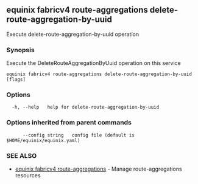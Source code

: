 ## equinix fabricv4 route-aggregations delete-route-aggregation-by-uuid

Execute delete-route-aggregation-by-uuid operation

### Synopsis

Execute the DeleteRouteAggregationByUuid operation on this service

```
equinix fabricv4 route-aggregations delete-route-aggregation-by-uuid [flags]
```

### Options

```
  -h, --help   help for delete-route-aggregation-by-uuid
```

### Options inherited from parent commands

```
      --config string   config file (default is $HOME/equinix/equinix.yaml)
```

### SEE ALSO

* [equinix fabricv4 route-aggregations](equinix_fabricv4_route-aggregations.md)	 - Manage route-aggregations resources

